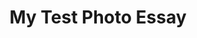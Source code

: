 ---
_schema: photo-essay
title: My Test Photo Essay
authors:
  - author: jwtepoufahsmsdf
description: Description.
publishDate: 2022-06-08T22:20:51-04:00
topper:
  topper_type: article-hero
image:
  src: /uploads/hero-social-swag.jpg
  alt: 
photo_essay_blocks:
  - _bookshop_name: design-system/section/full-bleed-photo
    src: /uploads/hero-social-swag.jpg
type: photo-essay
---